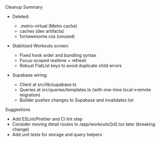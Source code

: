 Cleanup Summary

- Deleted:
  - .metro-virtual (Metro cache)
  - caches (dev artifacts)
  - fontawesome.css (unused)

- Stabilized Workouts screen:
  - Fixed hook order and bundling syntax
  - Focus-scoped realtime + refresh
  - Robust FlatList keys to avoid duplicate child errors

- Supabase wiring:
  - Client at src/lib/supabase.ts
  - Queries at src/queries/templates.ts (with one-time local->remote migration)
  - Builder pushes changes to Supabase and invalidates list

Suggestions
- Add ESLint/Prettier and CI lint step
- Consider moving detail routes to /app/workouts/[id].tsx later (breaking change)
- Add unit tests for storage and query helpers
